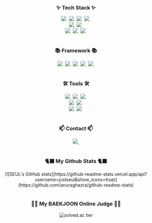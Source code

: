 <!--타이틀 부분-->

<!--내용 부분-->
<h3 align="center">✨ Tech Stack ✨</h3>

<div align="center">
  <img src="https://img.shields.io/badge/python-3776AB?style=for-the-badge&logo=python&logoColor=white" />&nbsp
  <img src="https://img.shields.io/badge/pandas-150458?style=for-the-badge&logo=pandas&logoColor=white" />&nbsp
  <img src="https://img.shields.io/badge/numpy-013243?style=for-the-badge&logo=numpy&logoColor=white" />&nbsp
  <img src="https://img.shields.io/badge/Matplotlib-11557c.svg?style=for-the-badge&logo=Matplotlib&logoColor=white" />&nbsp
</div>

<div align="center">
  <img src="https://img.shields.io/badge/Java-F7DF1E.svg?style=for-the-badge&logo=Java&logoColor=white" />&nbsp
  <img src="https://img.shields.io/badge/c++-00599C?style=for-the-badge&logo=cplusplus&logoColor=white" />&nbsp
</div>

<div align="center">
  <img src="https://img.shields.io/badge/tensorflow-FF6F00?style=for-the-badge&logo=tensorflow&logoColor=white" />&nbsp
  <img src="https://img.shields.io/badge/pytorch-EE4C2C?style=for-the-badge&logo=pytorch&logoColor=white" />&nbsp
  <img src="https://img.shields.io/badge/mysql-4479A1?style=for-the-badge&logo=mysql&logoColor=white" />&nbsp
</div>

<br>

<h3 align="center">📚 Framework 📚</h3>
<div align="center">
  <img src="https://img.shields.io/badge/OpenCV-5C3EE8.svg?style=for-the-badge&logo=OpenCV&logoColor=white" />&nbsp
  <img src="https://img.shields.io/badge/Prophet-0467DF?style=for-the-badge&logo=meta&logoColor=white" />&nbsp
  <img src="https://img.shields.io/badge/Mediapipe-74D3E0.svg?style=for-the-badge&logo=google&logoColor=white" />&nbsp
  <img src="https://img.shields.io/badge/AutoML-FF4154?style=for-the-badge&logo=AutoML&logoColor=white" />&nbsp
  <img src="https://img.shields.io/badge/YOLO-20232a.svg?style=for-the-badge&logo=YOLO&logoColor=white" />&nbsp
</div>

<br>

<h3 align="center">🛠 Tools 🛠</h3>
<div align="center">
  <img src="https://img.shields.io/badge/git-F05032.svg?style=for-the-badge&logo=git&logoColor=white" />&nbsp
  <img src="https://img.shields.io/badge/github-181717.svg?style=for-the-badge&logo=github&logoColor=white" />&nbsp
  <img src="https://img.shields.io/badge/Notion-000000.svg?style=for-the-badge&logo=notion&logoColor=white" />&nbsp
</div>

<div align="center">
  <img src="https://img.shields.io/badge/Docker-2496ED.svg?style=for-the-badge&logo=Docker&logoColor=white" />&nbsp
  <img src="https://img.shields.io/badge/slack-4A154B?style=for-the-badge&logo=slack&logoColor=white" />&nbsp
</div>

<div align="center">
  <img src="https://img.shields.io/badge/pycharm-2C2C32.svg?style=for-the-badge&logo=pycharm&logoColor=white" />&nbsp
  <img src="https://img.shields.io/badge/jupyter-F37626?style=for-the-badge&logo=jupyter&logoColor=white" />&nbsp
<!--   <img src="https://img.shields.io/badge/Colab-2C2C32.svg?style=for-the-badge&logo=googlecolab&logoColor=F9AB00" />&nbsp -->
</div>

<br>

<h3 align="center">📫 Contact 📫</h3>
<div align="center">
  <a href="mailto:seeulater1225@naver.com">
    <img
      src="https://img.shields.io/badge/seeulater1225@naver.com-03C75A?style=for-the-badge&logo=naver&logoColor=white"/>&nbsp
  </a>
</div>

<br>

<h3 align="center">🐈‍⬛ My Github Stats 🐈‍⬛</h3>
<div align="center">
  [![SEUL's GitHub stats](https://github-readme-stats.vercel.app/api?username=justseul&show_icons=true)](https://github.com/anuraghazra/github-readme-stats)
<!--   ![SEUL's GitHub stats](https://github-readme-stats.vercel.app/api?username=justseul&show_icons=true) -->
  
</div>

<br>

<h3 align="center">👩‍💻 My BAEKJOON Online Judge 👩‍💻</h3>
<div align="center">
  
  ![solved.ac tier](http://mazassumnida.wtf/api/v2/generate_badge?boj=justoneseul)

</div>


